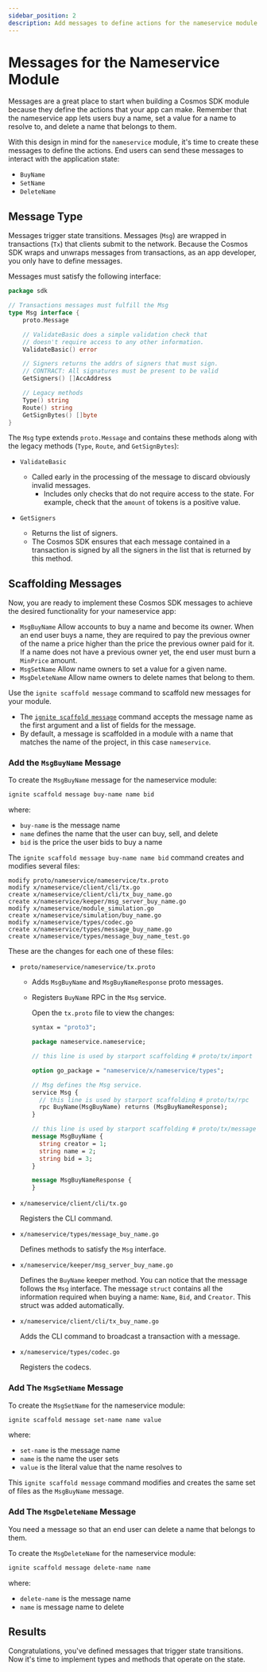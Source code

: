 ```yaml
---
sidebar_position: 2
description: Add messages to define actions for the nameservice module.
---
```


# Messages for the Nameservice Module

Messages are a great place to start when building a Cosmos SDK module because
they define the actions that your app can make. Remember that the nameservice
app lets users buy a name, set a value for a name to resolve to, and delete a
name that belongs to them.

With this design in mind for the `nameservice` module, it's time to create these
messages to define the actions. End users can send these messages to interact
with the application state:

- `BuyName`
- `SetName`
- `DeleteName`

## Message Type

Messages trigger state transitions. Messages (`Msg`) are wrapped in transactions
(`Tx`) that clients submit to the network. Because the Cosmos SDK wraps and
unwraps messages from transactions, as an app developer, you only have to define
messages.

Messages must satisfy the following interface:

```go
package sdk

// Transactions messages must fulfill the Msg
type Msg interface {
	proto.Message

	// ValidateBasic does a simple validation check that
	// doesn't require access to any other information.
	ValidateBasic() error

	// Signers returns the addrs of signers that must sign.
	// CONTRACT: All signatures must be present to be valid
	GetSigners() []AccAddress

	// Legacy methods
	Type() string
	Route() string
	GetSignBytes() []byte
}
```

The `Msg` type extends `proto.Message` and contains these methods along with the
legacy methods (`Type`, `Route`, and `GetSignBytes`):

- `ValidateBasic`

    - Called early in the processing of the message to discard obviously invalid
      messages.
        - Includes only checks that do not require access to the state. For
          example, check that the `amount` of tokens is a positive value.

- `GetSigners`

    - Returns the list of signers.
    - The Cosmos SDK ensures that each message contained in a transaction is
      signed by all the signers in the list that is returned by this method.

## Scaffolding Messages

Now, you are ready to implement these Cosmos SDK messages to achieve the desired
functionality for your nameservice app:

- `MsgBuyName` Allow accounts to buy a name and become its owner. When an end
  user buys a name, they are required to pay the previous owner of the name a
  price higher than the price the previous owner paid for it. If a name does not
  have a previous owner yet, the end user must burn a `MinPrice` amount.
- `MsgSetName` Allow name owners to set a value for a given name.
- `MsgDeleteName` Allow name owners to delete names that belong to them.

Use the `ignite scaffold message` command to scaffold new messages for your
module.

- The [`ignite scaffold
  message`](/cli#ignite-scaffold-message) command accepts
  the message name as the first argument and a list of fields for the message.
- By default, a message is scaffolded in a module with a name that matches the
  name of the project, in this case `nameservice`.

### Add the `MsgBuyName` Message

To create the `MsgBuyName` message for the nameservice module:

```bash
ignite scaffold message buy-name name bid
```

where:

- `buy-name` is the message name
- `name` defines the name that the user can buy, sell, and delete
- `bid` is the price the user bids to buy a name

The `ignite scaffold message buy-name name bid` command creates and modifies
several files:

```
modify proto/nameservice/nameservice/tx.proto
modify x/nameservice/client/cli/tx.go
create x/nameservice/client/cli/tx_buy_name.go
create x/nameservice/keeper/msg_server_buy_name.go
modify x/nameservice/module_simulation.go
create x/nameservice/simulation/buy_name.go
modify x/nameservice/types/codec.go
create x/nameservice/types/message_buy_name.go
create x/nameservice/types/message_buy_name_test.go
```

These are the changes for each one of these files:

- `proto/nameservice/nameservice/tx.proto`
    - Adds `MsgBuyName` and `MsgBuyNameResponse` proto messages.
    - Registers `BuyName` RPC in the `Msg` service.

      Open the `tx.proto` file to view the changes:

      ```protobuf
      syntax = "proto3";
  
      package nameservice.nameservice;
  
      // this line is used by starport scaffolding # proto/tx/import
  
      option go_package = "nameservice/x/nameservice/types";
  
      // Msg defines the Msg service.
      service Msg {
        // this line is used by starport scaffolding # proto/tx/rpc
        rpc BuyName(MsgBuyName) returns (MsgBuyNameResponse);
      }
  
      // this line is used by starport scaffolding # proto/tx/message
      message MsgBuyName {
        string creator = 1;
        string name = 2;
        string bid = 3;
      }
  
      message MsgBuyNameResponse {
      }
      ```

- `x/nameservice/client/cli/tx.go`

  Registers the CLI command.

- `x/nameservice/types/message_buy_name.go`

  Defines methods to satisfy the `Msg` interface.

- `x/nameservice/keeper/msg_server_buy_name.go`

  Defines the `BuyName` keeper method. You can notice that the message follows
  the `Msg` interface. The message `struct` contains all the information
  required when buying a name: `Name`, `Bid`, and `Creator`. This struct was
  added automatically.

- `x/nameservice/client/cli/tx_buy_name.go`

  Adds the CLI command to broadcast a transaction with a message.

- `x/nameservice/types/codec.go`

  Registers the codecs.

### Add The `MsgSetName` Message

To create the `MsgSetName` for the nameservice module:

```bash
ignite scaffold message set-name name value
```

where:

- `set-name` is the message name
- `name` is the name the user sets
- `value` is the literal value that the name resolves to

This `ignite scaffold message` command modifies and creates the same set of
files as the `MsgBuyName` message.

### Add The `MsgDeleteName` Message

You need a message so that an end user can delete a name that belongs to them.

To create the `MsgDeleteName` for the nameservice module:

```bash
ignite scaffold message delete-name name
```

where:

- `delete-name` is the message name
- `name` is message name to delete

## Results

Congratulations, you've defined messages that trigger state transitions. Now
it's time to implement types and methods that operate on the state.
